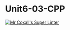 # Unit6-03-CPP
[![Mr Coxall's Super Linter](https://github.com/ICS3U-Programming-VanN/Unit6-03-CPP/workflows/Mr%20Coxall's%20Super%20Linter/badge.svg)](https://github.com/ICS3U-Programming-VanN/Unit6-03-CPP/actions/)